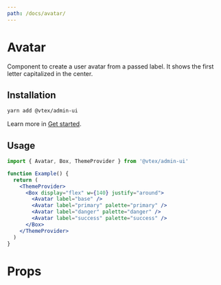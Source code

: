 ```yaml
---
path: /docs/avatar/
---
```


# Avatar

Component to create a user avatar from a passed label. It shows the first letter capitalized in the center.

## Installation

```sh
yarn add @vtex/admin-ui
```

Learn more in [Get started](/docs/get-started/).

## Usage

```jsx
import { Avatar, Box, ThemeProvider } from '@vtex/admin-ui'

function Example() {
  return (
    <ThemeProvider>
      <Box display="flex" w={140} justify="around">
        <Avatar label="base" />
        <Avatar label="primary" palette="primary" />
        <Avatar label="danger" palette="danger" />
        <Avatar label="success" palette="success" />
      </Box>
    </ThemeProvider>
  )
}
```
# Props

<proptypes heading="Avatar" component="Avatar" />
